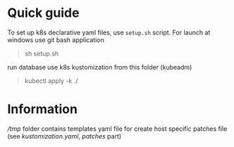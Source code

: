 # Quick guide
To set up k8s declarative yaml files, use `setup.sh` script.
For launch at windows use git bash application

> sh setup.sh

run database use k8s kustomization from this folder (kubeadm)

> kubectl apply -k ./


# Information

_/tmp_ folder contains templates yaml file for create host specific patches file (see _kustomization.yaml_, _patches_ part)